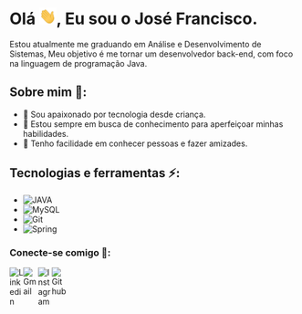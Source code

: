 # Olá <img src="https://raw.githubusercontent.com/ABSphreak/ABSphreak/master/gifs/Hi.gif" width="30px">, Eu sou o José Francisco.
Estou atualmente me graduando em Análise e Desenvolvimento de Sistemas, Meu objetivo é me tornar um desenvolvedor back-end, com foco na linguagem de programação Java.

## Sobre mim 🧑:
- 🧞 Sou apaixonado por tecnologia desde criança.
- 🔭 Estou sempre em busca de conhecimento para aperfeiçoar minhas habilidades.
- 👯 Tenho facilidade em conhecer pessoas e fazer amizades.

## Tecnologias e ferramentas ⚡:
- <img align="left" alt="JAVA" width="70px" src="https://img.shields.io/badge/Java-ED8B00?style=for-the-badge&logo=openjdk&logoColor=white" />
- <img align="left" alt="MySQL" width="70px" src="https://img.shields.io/badge/MySQL-00000F?style=for-the-badge&logo=mysql&logoColor=white" />
- <img align="left" alt="Git" width="70px" src="https://img.shields.io/badge/GIT-E44C30?style=for-the-badge&logo=git&logoColor=white" />
- <img align="left" alt="Spring" width="70px" src="https://img.shields.io/badge/Spring-6DB33F?style=for-the-badge&logo=spring&logoColor=white"/>



### Conecte-se comigo 🤝:
<a href="https://www.linkedin.com/in/josé-francisco-marques-neto-67383622b/">
 <img align="left" alt="Linkedin" width="24px" src="https://www.vectorlogo.zone/logos/linkedin/linkedin-icon.svg" />
</a>
<a href="mailto:netomarques@gmail.com">
  <img align="left" alt="Gmail" width="26px" src="https://www.vectorlogo.zone/logos/gmail/gmail-icon.svg" />
</a>
<a href="https://www.instagram.com/zemarques_96/">
  <img align="left" alt="Instagram" width="24px" src="https://www.vectorlogo.zone/logos/instagram/instagram-icon.svg" />
</a>
 <a href="https://github.com/ZeMarques96">
  <img align="left" alt="Github" width="26px" src="https://www.vectorlogo.zone/logos/github/github-tile.svg" />
</a>

